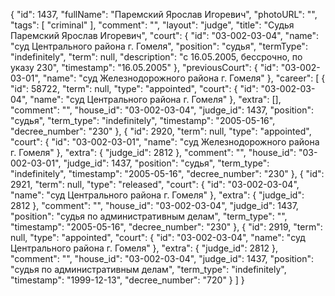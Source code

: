 {
    "id": 1437,
    "fullName": "Паремский Ярослав Игоревич",
    "photoURL": "",
    "tags": [
        "criminal"
    ],
    "comment": "",
    "layout": "judge",
    "title": "Судья Паремский Ярослав Игоревич",
    "court": {
        "id": "03-002-03-04",
        "name": "суд Центрального района г. Гомеля",
        "position": "судья",
        "termType": "indefinitely",
        "term": null,
        "description": "c 16.05.2005, бессрочно, по указу 230",
        "timestamp": "16.05.2005"
    },
    "previousCourt": {
        "id": "03-002-03-01",
        "name": "суд Железнодорожного района г. Гомеля"
    },
    "career": [
        {
            "id": 58722,
            "term": null,
            "type": "appointed",
            "court": {
                "id": "03-002-03-04",
                "name": "суд Центрального района г. Гомеля"
            },
            "extra": [],
            "comment": "",
            "house_id": "03-002-03-04",
            "judge_id": 1437,
            "position": "судья",
            "term_type": "indefinitely",
            "timestamp": "2005-05-16",
            "decree_number": "230"
        },
        {
            "id": 2920,
            "term": null,
            "type": "appointed",
            "court": {
                "id": "03-002-03-01",
                "name": "суд Железнодорожного района г. Гомеля"
            },
            "extra": {
                "judge_id": 2812
            },
            "comment": "",
            "house_id": "03-002-03-01",
            "judge_id": 1437,
            "position": "судья",
            "term_type": "indefinitely",
            "timestamp": "2005-05-16",
            "decree_number": "230"
        },
        {
            "id": 2921,
            "term": null,
            "type": "released",
            "court": {
                "id": "03-002-03-04",
                "name": "суд Центрального района г. Гомеля"
            },
            "extra": {
                "judge_id": 2812
            },
            "comment": "",
            "house_id": "03-002-03-04",
            "judge_id": 1437,
            "position": "судья по административным делам",
            "term_type": "",
            "timestamp": "2005-05-16",
            "decree_number": "230"
        },
        {
            "id": 2919,
            "term": null,
            "type": "appointed",
            "court": {
                "id": "03-002-03-04",
                "name": "суд Центрального района г. Гомеля"
            },
            "extra": {
                "judge_id": 2812
            },
            "comment": "",
            "house_id": "03-002-03-04",
            "judge_id": 1437,
            "position": "судья по административным делам",
            "term_type": "indefinitely",
            "timestamp": "1999-12-13",
            "decree_number": "720"
        }
    ]
}